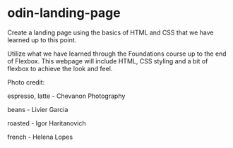 # odin-landing-page

Create a landing page using the basics of HTML and CSS that we have learned up to this point.

Utilize what we have learned through the Foundations course up to the end of Flexbox. This webpage will include HTML, CSS styling and a bit of flexbox to achieve the look and feel.








Photo credit:

espresso, latte - Chevanon Photography

beans - Livier Garcia

roasted - Igor Haritanovich

french - Helena Lopes